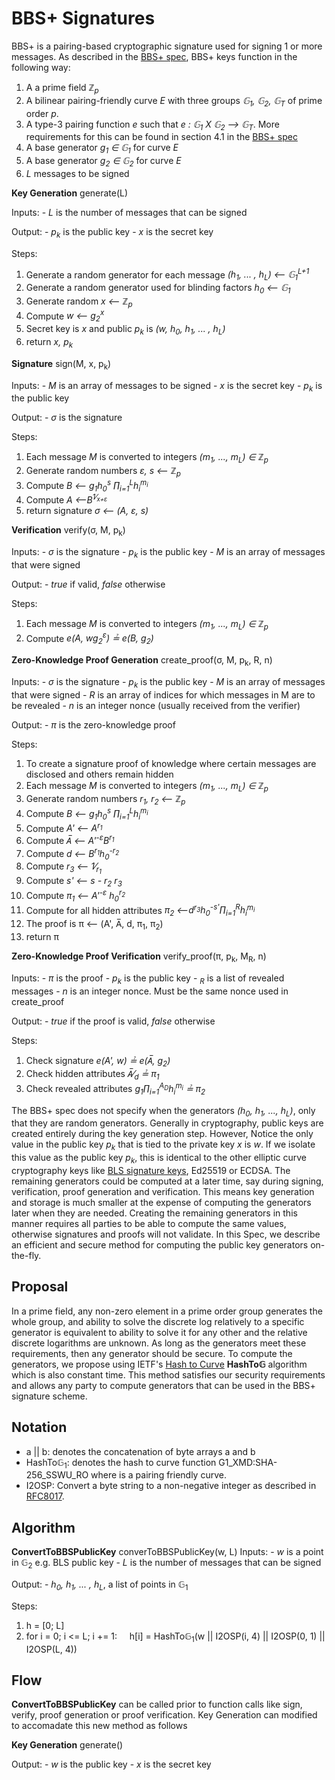 # BBS+ Signatures

BBS+ is a pairing-based cryptographic signature used for signing 1 or more messages. As described in the
[BBS+ spec](https://eprint.iacr.org/2016/663.pdf), BBS+ keys function in the following way:

1. A a prime field _&integers;<sub>p</sub>_
1. A bilinear pairing-friendly curve _E_ with three groups _&#x1D53E;<sub>1</sub>, &#x1D53E;<sub>2</sub>,
   &#x1D53E;<sub>T</sub>_ of prime order _p_.
1. A type-3 pairing function _e_ such that _e : &#x1D53E;<sub>1</sub> X &#x1D53E;<sub>2</sub> &xrarr;
   &#x1D53E;<sub>T</sub>_. More requirements for this can be found in section 4.1 in the
   [BBS+ spec](https://eprint.iacr.org/2016/663.pdf)
1. A base generator _g<sub>1</sub> &isin; &#x1D53E;<sub>1</sub>_ for curve _E_
1. A base generator _g<sub>2</sub> &isin; &#x1D53E;<sub>2</sub>_ for curve _E_
1. _L_ messages to be signed


**Key Generation** generate(L)


Inputs:
\- _L_ is the number of messages that can be signed

Output:
\- _p<sub>k</sub>_ is the public key
\- _x_ is the secret key

Steps:
   1. Generate a random generator for each message _(h<sub>1</sub>, ... , h<sub>L</sub>) &xlarr;
      &#x1D53E;<sub>1</sub><sup>L+1</sup>_
   1. Generate a random generator used for blinding factors _h<sub>0</sub> &xlarr; &#x1D53E;<sub>1</sub>_
   1. Generate random _x &xlarr; &integers;<sub>p</sub>_
   1. Compute _w &xlarr; g<sub>2</sub><sup>x</sup>_
   1. Secret key is _x_ and public _p<sub>k</sub>_ is _(w, h<sub>0</sub>, h<sub>1</sub>, ... , h<sub>L</sub>)_
   1. return _x, p<sub>k</sub>_
   
**Signature** sign(M, x, p<sub>k</sub>)

Inputs:
\- _M_ is an array of messages to be signed
\- _x_ is the secret key
\- _p<sub>k</sub>_ is the public key

Output:
\- _&sigma;_ is the signature

Steps:

   1. Each message _M_ is converted to integers _(m<sub>1</sub>, ..., m<sub>L</sub>) &isin; &integers;<sub>p</sub>_
   1. Generate random numbers _&epsi;, s &xlarr; &integers;<sub>p</sub>_
   1. Compute _B &xlarr; g<sub>1</sub>h<sub>0</sub><sup>s</sup> &prod;<sub>i=1</sub><sup>L</sup>h<sub>i</sub><sup>m<sub>i</sub></sup>_
   1. Compute _A &xlarr;B<sup>1&frasl;<sub>x+&epsi;</sub></sup>_
   1. return signature _&sigma; &xlarr; (A, &epsi;, s)_

**Verification** verify(&sigma;, M, p<sub>k</sub>)

Inputs:
\- _&sigma;_ is the signature
\- _p<sub>k</sub>_ is the public key
\- _M_ is an array of messages that were signed

Output:
\- _true_ if valid, _false_ otherwise

Steps:

   1. Each message _M_ is converted to integers _(m<sub>1</sub>, ..., m<sub>L</sub>) &isin; &integers;<sub>p</sub>_
   1. Compute _e(A, wg<sub>2</sub><sup>&epsi;</sup>) &#x225f; e(B, g<sub>2</sub>)_


**Zero-Knowledge Proof Generation** create_proof(&sigma;, M, p<sub>k</sub>, R, n)

Inputs:
\- _&sigma;_ is the signature
\- _p<sub>k</sub>_ is the public key
\- _M_ is an array of messages that were signed
\- _R_ is an array of indices for which messages in M are to be revealed
\- _n_ is an integer nonce (usually received from the verifier)

Output:
\- _&pi;_ is the zero-knowledge proof

Steps:

   1. To create a signature proof of knowledge where certain messages are disclosed and others remain hidden
   2. Each message _M_ is converted to integers _(m<sub>1</sub>, ..., m<sub>L</sub>) &isin; &integers;<sub>p</sub>_
   3. Generate random numbers _r<sub>1</sub>, r<sub>2</sub> &xlarr; &integers;<sub>p</sub>_
   4. Compute _B &xlarr; g<sub>1</sub>h<sub>0</sub><sup>s</sup> &prod;<sub>i=1</sub><sup>L</sup>h<sub>i</sub><sup>m<sub>i</sub></sup>_
   5. Compute _A' &xlarr; A<sup>r<sub>1</sub></sup>_
   6. Compute _A&#773; &xlarr; A'<sup>-&epsi;</sup>B<sup>r<sub>1</sub></sup>_
   7. Compute _d &xlarr; B<sup>r<sub>1</sub></sup>h<sub>0</sub><sup>-r<sub>2</sub></sup>_
   8. Compute _r<sub>3</sub> &xlarr; 1&frasl;<sub>r<sub>1</sub></sub>_
   9. Compute _s' &xlarr; s - r<sub>2</sub> r<sub>3</sub>_
   10. Compute _&pi;<sub>1</sub> &xlarr; A'<sup>-&epsi;</sup> h<sub>0</sub><sup>r<sub>2</sub></sup>_
   11. Compute for all hidden attributes _&pi;<sub>2</sub> &xlarr;d<sup>r<sub>3</sub></sup>h<sub>0</sub><sup>-s'</sup>&prod;<sub>i=1</sub><sup>R</sup>h<sub>i</sub><sup>m<sub>i</sub></sup>_
   12. The proof is &pi; &xlarr; (A', A&#773;, d, &pi;<sub>1</sub>, &pi;<sub>2</sub>)
   13. return &pi;


**Zero-Knowledge Proof Verification** verify_proof(&pi;, p<sub>k</sub>, M<sub>R</sub>, n)

Inputs:
\- _&pi;_ is the proof
\- _p<sub>k</sub>_ is the public key
\- _<sub>R</sub>_ is a list of revealed messages
\- _n_ is an integer nonce. Must be the same nonce used in create_proof

Output:
\- _true_ if the proof is valid, _false_ otherwise

Steps:

   1. Check signature _e(A', w) &#x225f; e(A&#773;, g<sub>2</sub>)_
   1. Check hidden attributes _A&#773;&frasl;<sub>d</sub> &#x225f; &pi;<sub>1</sub>_
   1. Check revealed attributes _g<sub>1</sub>&prod;<sub>i=1</sub><sup>A<sub>D</sub></sup>h<sub>i</sub><sup>m<sub>i</sub></sup> &#x225f; &pi;<sub>2</sub>_

The BBS+ spec does not specify when the generators _(h<sub>0</sub>, h<sub>1</sub>, ..., h<sub>L</sub>)_, only that they
are random generators. Generally in cryptography, public keys are created entirely during the key generation step.
However, Notice the only value in the public key _p<sub>k</sub>_ that is tied to the private key _x_ is _w_. If we
isolate this value as the public key _p<sub>k</sub>_, this is identical to the other elliptic curve cryptography keys like
[BLS signature keys](https://crypto.stanford.edu/~dabo/pubs/papers/BLSmultisig.html), Ed25519 or ECDSA. The remaining generators
could be computed at a later time, say during signing, verification, proof generation and verification. This means key
generation and storage is much smaller at the expense of computing the generators later when they are needed. Creating the
remaining generators in this manner requires all parties to be able to compute the same values, otherwise
signatures and proofs will not validate. In this Spec, we describe an efficient and secure method for computing the
public key generators on-the-fly.

## Proposal

In a prime field, any non-zero element in a prime order group generates the whole group, and ability to solve the
discrete log relatively to a specific generator is equivalent to ability to solve it for any other and the relative discrete logarithms are unknown. As long as the
generators meet these requirements, then any generator should be secure. To compute the generators, we propose using
IETF's [Hash to Curve](https://datatracker.ietf.org/doc/draft-irtf-cfrg-hash-to-curve/?include_text=1) **HashTo&#x1D53E;** algorithm which
is also constant time. This method satisfies our security requirements and allows any party to compute generators that can be used in
the BBS+ signature scheme.

## Notation

* a || b: denotes the concatenation of byte arrays a and b
* HashTo&#x1D53E;<sub>1</sub>: denotes the hash to curve function <CurveName>G1_XMD:SHA-256_SSWU_RO where <CurveName> is a pairing friendly curve.
* I2OSP: Convert a byte string to a non-negative integer as described in [RFC8017](https://tools.ietf.org/html/rfc8017).

## Algorithm

**ConvertToBBSPublicKey** converToBBSPublicKey(w, L)
Inputs:
\- _w_ is a point in &#x1D53E;<sub>2</sub> e.g. BLS public key
\- _L_ is the number of messages that can be signed

Output:
\- _h<sub>0</sub>, h<sub>1</sub>, ... , h<sub>L</sub>_, a list of points in &#x1D53E;<sub>1</sub>

Steps:

1. h = [0; L]
1. for i = 0; i <= L; i += 1:
&nbsp;&nbsp;&nbsp;&nbsp;h[i] = HashTo&#x1D53E;<sub>1</sub>(w || I2OSP(i, 4) || I2OSP(0, 1) || I2OSP(L, 4))

## Flow

**ConvertToBBSPublicKey** can be called prior to function calls like sign, verify, proof generation or proof verification. Key Generation can modified to accomadate this new method as follows

**Key Generation** generate()

Output:
\- _w_ is the public key
\- _x_ is the secret key